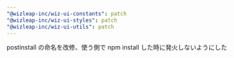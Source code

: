 ```yaml
---
"@wizleap-inc/wiz-ui-constants": patch
"@wizleap-inc/wiz-ui-styles": patch
"@wizleap-inc/wiz-ui-utils": patch
---
```


postinstall の命名を改修、使う側で npm install した時に発火しないようにした

